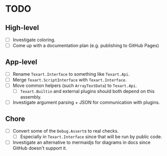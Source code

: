 # TODO

## High-level

- [ ] Investigate coloring.
- [ ] Come up with a documentation plan (e.g. publishing to GitHub Pages)

## App-level

- [ ] Rename `Texart.Interface` to something like `Texart.Api`.
- [ ] Merge `Texart.ScriptInterface` with `Texart.Interface`.
- [ ] Move common helpers (such `ArrayTextData`) to `Texart.Api`.
  - [ ] `Texart.Builtin` and external plugins should both depend on this assembly.
- [ ] Investigate argument parsing + JSON for communication with plugins.

## Chore

- [ ] Convert some of the `Debug.Assert`s to real checks.
  - [ ] Especially in `Texart.Interface` since that will be run by public code.
- [ ] Investigate an alternative to mermaidjs for diagrams in docs since GitHub doesn't support it.
